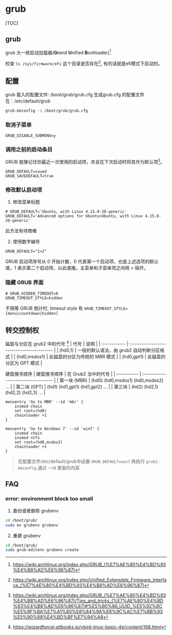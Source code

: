 # grub
[TOC]

## grub
grub 大一统启动加载器(**Gr**and **U**nified **B**ootloader)[^efi_define]

检查 `ls /sys/firmware/efi` 这个目录是否存在[^efi_exist], 有的话就是efi模式下启动的。

## 配置
grub 载入的配置文件: /boot/grub/grub.cfg
生成grub.cfg 的配置文件在：/etc/default/grub

```sh
grub-mkconfig -o /boot/grub/grub.cfg
```

### 取消子菜单
```
GRUB_DISABLE_SUBMENU=y
```

### 调用之前的启动条目
GRUB 能够记住你最近一次使用的启动项，并且在下次启动时将其作为默认项[^grub_setting]。

```
GRUB_DEFAULT=saved
GRUB_SAVEDEFAULT=true
```

### 修改默认启动项
1. 修改菜单标题
```
# GRUB_DEFAULT='Ubuntu, with Linux 4.15.0-20-generic'
GRUB_DEFAULT='Advanced options for Ubuntu>Ubuntu, with Linux 4.15.0-20-generic'
```
此方法有待商榷

2. 使用数字编号
```
GRUB_DEFAULT="1>2"
```

GRUB 启动项序号从 0 开始计数，0 代表第一个启动项，也是上述选项的默认值，1 表示第二个启动项，以此类推。主菜单和子菜单项之间用 > 隔开。

### 隐藏 GRUB 界面
```
# GRUB_HIDDEN_TIMEOUT=0
GRUB_TIMEOUT_STYLE=hidden
```

不用等 GRUB 倒计时, timeout style 有 `GRUB_TIMEOUT_STYLE=[menu|countdown|hidden]`

## 转交控制权
磁盘与分区在 grub2 中的代号 [^grub-hd]
|     代号     |                   说明                    |
| :----------- | :---------------------------------------- |
| (hd0,1)      | 一般的默认语法，由 grub2 自动判断分区格式 |
| (hd0,msdos1) | 此磁盘的分区为传统的 MBR 模式             |
| (hd0,gpt1)   | 此磁盘的分区为 GPT 模式                   |


硬盘搜寻顺序
| 硬盘搜寻顺序 |         在 Grub2 当中的代号         |
| :---------- | :---------------------------------- |
| 第一块 (MBR) | (hd0) (hd0,msdos1) (hd0,msdos2) ... |
| 第二块 (GPT) | (hd1) (hd1,gpt1) (hd1,gpt2) ...     |
| 第三块       | (hd2) (hd2,1) (hd2,2) (hd2,3) ...   |


```
menuentry 'Go to MBR' --id 'mbr' {
    insmod chain
    set root=(hd0)
    chainloader +1
}

menuentry 'Go to Windows 7' --id 'win7' {
    insmod chain
    insmod ntfs
    set root=(hd0,msdos2)
    chainloader +1
}
```

> 在配置文件/etc/default/grub中设置 `GRUB_DEFAULT=win7` 再执行 `grub2-mkconfig` 通过 --id 里面的内容

## FAQ
### error: environment block too small
1. 备份或者删除 grubenv
```sh
cd /boot/grub/
sudo mv grubenv grubenv
```

2. 重建 grubenv
```sh
cd /boot/grub/
sudo grub-editenv grubenv create
```


[^efi_define]: https://wiki.archlinux.org/index.php/GRUB_(%E7%AE%80%E4%BD%93%E4%B8%AD%E6%96%87)
[^efi_exist]: https://wiki.archlinux.org/index.php/Unified_Extensible_Firmware_Interface_(%E7%AE%80%E4%BD%93%E4%B8%AD%E6%96%87)
[^grub_setting]: https://wiki.archlinux.org/index.php/GRUB_(%E7%AE%80%E4%BD%93%E4%B8%AD%E6%96%87)/Tips_and_tricks_(%E7%AE%80%E4%BD%93%E4%B8%AD%E6%96%87)#%E5%B0%86_UUID_%E5%92%8C%E5%9F%BA%E7%A1%80%E8%84%9A%E6%9C%AC%E7%BB%93%E5%90%88%E4%BD%BF%E7%94%A8
[^grub-hd]: https://wizardforcel.gitbooks.io/vbird-linux-basic-4e/content/168.html

